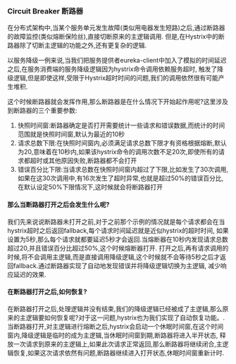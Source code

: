 ### Circuit Breaker  断路器
在分布式架构中,当某个服务单元发生故障(类似用电器发生短路)之后,通过断路器的故障监控(类似熔断保险丝),直接切断原来的主逻辑调用.
但是,在Hystrix中的断路器除了切断主逻辑的功能之外,还有更复杂的逻辑.  

以服务降级一例来说,当我们把服务提供者eureka-client中加入了模拟的时间延迟之后,在服务消费端的服务降级逻辑因为hystrix命令调用依赖服务超时,
触发了降级逻辑,但是即使这样,受限于Hystrix超时时间的问题,我们的调用依然很有可能产生堆积.  

这个时候断路器就会发挥作用,那么断路器是在什么情况下开始起作用呢?这里涉及到断路器的三个重要参数:
1. 快照时间窗:断路器确定是否打开需要统计一些请求和错误数据,而统计的时间范围就是快照时间窗,默认为最近的10秒
2. 请求总数下限:在快照时间窗内,必须满足请求总数下限才有资格根据熔断,默认为20,意味着在10秒内,如果该hystrix命令的调用次数不足20次,即使所有的请求都超时或其他原因失败,断路器都不会打开
3. 错误百分比下限:当请求总数在快照时间窗内超过了下限,比如发生了30次调用,如果在这30次调用中,有16次发生了超时异常,也就是超过50%的错误百分比,在默认设定50%下限情况下,这时候就会将断路器打开

#### 那么当断路器打开之后会发生什么呢?
我们先来说说断路器未打开之前,对于之前那个示例的情况就是每个请求都会在当hystrix超时之后返回fallback,每个请求时间延迟就是近似hystrix的超时时间,
如果设置为5秒,那么每个请求就都要延迟5秒才会返回.当熔断器在10秒内发现请求总数超过20,并且错误百分比超过50%,这个时候熔断器打开.
打开之后,再有请求调用的时候,将不会调用主逻辑,而是直接调用降级逻辑,这个时候就不会等待5秒之后才返回fallback.通过断路器实现了自动地发现错误并将降级逻辑切换为主逻辑,
减少响应延迟的效果.


#### 在断路器打开之后,如何恢复?
在断路器打开之后,处理逻辑并没有结束,我们的降级逻辑已经被成了主逻辑,那么原来的主逻辑要如何恢复呢?对于这一问题,hystrix也为我们实现了自动恢复功能。.
当断路器打开,对主逻辑进行熔断之后,hystrix会启动一个休眠时间窗,在这个时间窗内,降级逻辑是临时的成为主逻辑,当休眠时间窗到期,断路器将进入半开状态,
释放一次请求到原来的主逻辑上,如果此次请求正常返回,那么断路器将继续闭合,主逻辑恢复,如果这次请求依然有问题,断路器继续进入打开状态,休眠时间窗重新计时.